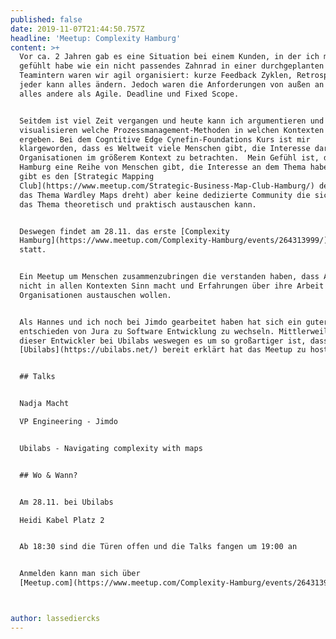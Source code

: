 ```yaml
---
published: false
date: 2019-11-07T21:44:50.757Z
headline: 'Meetup: Complexity Hamburg'
content: >+
  Vor ca. 2 Jahren gab es eine Situation bei einem Kunden, in der ich mich
  gefühlt habe wie ein nicht passendes Zahnrad in einer durchgeplanten Maschine.
  Teamintern waren wir agil organisiert: kurze Feedback Zyklen, Retrospektiven,
  jeder kann alles ändern. Jedoch waren die Anforderungen von außen an das Team
  alles andere als Agile. Deadline und Fixed Scope.


  Seitdem ist viel Zeit vergangen und heute kann ich argumentieren und
  visualisieren welche Prozessmanagement-Methoden in welchen Kontexten Sinn
  ergeben. Bei dem Cogntitive Edge Cynefin-Foundations Kurs ist mir
  klargeworden, dass es Weltweit viele Menschen gibt, die Interesse daran haben
  Organisationen im größerem Kontext zu betrachten.  Mein Gefühl ist, dass es in
  Hamburg eine Reihe von Menschen gibt, die Interesse an dem Thema haben. (z.b.
  gibt es den [Strategic Mapping
  Club](https://www.meetup.com/Strategic-Business-Map-Club-Hamburg/) der sich um
  das Thema Wardley Maps dreht) aber keine dedizierte Community die sich über
  das Thema theoretisch und praktisch austauschen kann.


  Deswegen findet am 28.11. das erste [Complexity
  Hamburg](https://www.meetup.com/Complexity-Hamburg/events/264313999/) Meetup
  statt.


  Ein Meetup um Menschen zusammenzubringen die verstanden haben, dass Agile auch
  nicht in allen Kontexten Sinn macht und Erfahrungen über ihre Arbeit in großen
  Organisationen austauschen wollen. 


  Als Hannes und ich noch bei Jimdo gearbeitet haben hat sich ein guter Freund
  entschieden von Jura zu Software Entwicklung zu wechseln. Mittlerweile ist
  dieser Entwickler bei Ubilabs weswegen es um so großartiger ist, dass sich
  [Ubilabs](https://ubilabs.net/) bereit erklärt hat das Meetup zu hosten. 


  ## Talks


  Nadja Macht

  VP Engineering - Jimdo


  Ubilabs - Navigating complexity with maps


  ## Wo & Wann?


  Am 28.11. bei Ubilabs

  Heidi Kabel Platz 2


  Ab 18:30 sind die Türen offen und die Talks fangen um 19:00 an


  Anmelden kann man sich über
  [Meetup.com](https://www.meetup.com/Complexity-Hamburg/events/264313999/)



author: lassediercks
---
```


